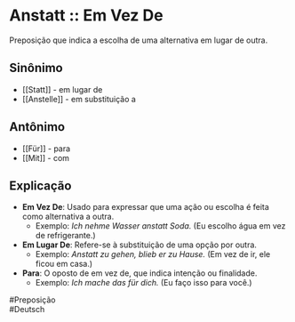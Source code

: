 # Anstatt :: Em Vez De
Preposição que indica a escolha de uma alternativa em lugar de outra.

## Sinônimo
- [[Statt]] - em lugar de  
- [[Anstelle]] - em substituição a  

## Antônimo
- [[Für]] - para  
- [[Mit]] - com  

## Explicação
- **Em Vez De**: Usado para expressar que uma ação ou escolha é feita como alternativa a outra.
  - Exemplo: *Ich nehme Wasser anstatt Soda.* (Eu escolho água em vez de refrigerante.)
- **Em Lugar De**: Refere-se à substituição de uma opção por outra.
  - Exemplo: *Anstatt zu gehen, blieb er zu Hause.* (Em vez de ir, ele ficou em casa.)
- **Para**: O oposto de em vez de, que indica intenção ou finalidade.
  - Exemplo: *Ich mache das für dich.* (Eu faço isso para você.)

#Preposição  
#Deutsch
